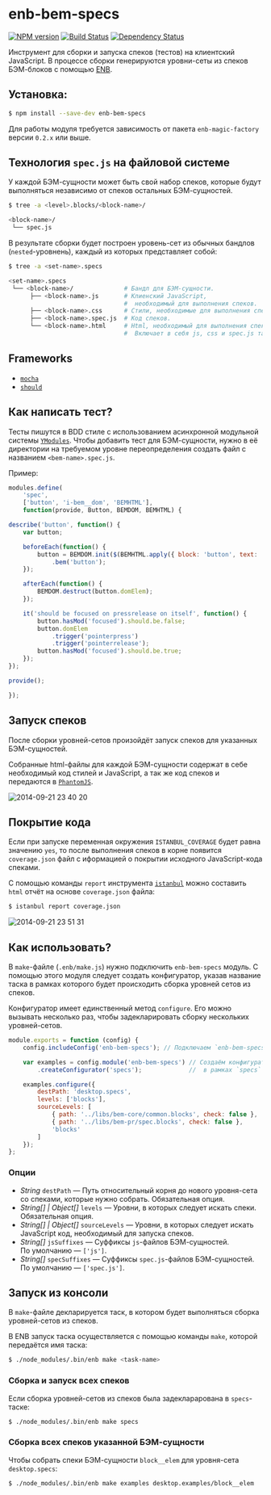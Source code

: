 enb-bem-specs
=============

[![NPM version](http://img.shields.io/npm/v/enb-bem-specs.svg?style=flat)](http://npmjs.org/package/enb-bem-specs) [![Build Status](http://img.shields.io/travis/enb-bem/enb-bem-specs/master.svg?style=flat)](https://travis-ci.org/enb-bem/enb-bem-specs) [![Dependency Status](http://img.shields.io/david/enb-bem/enb-bem-specs.svg?style=flat)](https://david-dm.org/enb-bem/enb-bem-specs)

Инструмент для сборки и запуска спеков (тестов) на клиентский JavaScript. В процессе сборки генерируются
уровни-сеты из спеков БЭМ-блоков с помощью [ENB](http://enb-make.info/).

Установка:
----------

```sh
$ npm install --save-dev enb-bem-specs
```

Для работы модуля требуется зависимость от пакета `enb-magic-factory` версии `0.2.x` или выше.

Технология `spec.js` на файловой системе
----------------------------------------

У каждой БЭМ-сущности может быть свой набор спеков, которые будут выполняться независимо от спеков
остальных БЭМ-сущностей.

```sh
$ tree -a <level>.blocks/<block-name>/

<block-name>/
 └── spec.js
```

В результате сборки будет построен уровень-сет из обычных бандлов (`nested`-уровнень), каждый из которых представляет собой:

```sh
$ tree -a <set-name>.specs

<set-name>.specs
 └── <block-name>/              # Бандл для БЭМ-сущности.
      ├── <block-name>.js       # Клиенский JavaScript,
                                #  необходимый для выполнения спеков.
      ├── <block-name>.css      # Стили, необходимые для выполнения спеков.
      ├── <block-name>.spec.js  # Код спеков.
      └── <block-name>.html     # Html, необходимый для выполнения спеков.
                                #  Включает в себя js, css и spec.js таргеты.
```

Frameworks
----------

* [`mocha`](https://github.com/visionmedia/mocha)
* [`should`](https://github.com/shouldjs/should.js)

Как написать тест?
------------------

Тесты пишутся в BDD стиле с использованием асинхронной модульной системы [`YModules`](https://github.com/ymaps/modules).
Чтобы добавить тест для БЭМ-сущности, нужно в её директории на требуемом уровне переопределения создать файл с названием `<bem-name>.spec.js`.

Пример:

```js
modules.define(
    'spec',
    ['button', 'i-bem__dom', 'BEMHTML'],
    function(provide, Button, BEMDOM, BEMHTML) {

describe('button', function() {
    var button;

    beforeEach(function() {
        button = BEMDOM.init($(BEMHTML.apply({ block: 'button', text: 'foo' })).appendTo('body'))
            .bem('button');
    });

    afterEach(function() {
        BEMDOM.destruct(button.domElem);
    });

    it('should be focused on pressrelease on itself', function() {
        button.hasMod('focused').should.be.false;
        button.domElem
            .trigger('pointerpress')
            .trigger('pointerrelease');
        button.hasMod('focused').should.be.true;
    });
});

provide();

});
```

Запуск спеков
-------------

После сборки уровней-сетов произойдёт запуск спеков для указанных БЭМ-сущностей.

Собранные html-файлы для каждой БЭМ-сущности содержат в себе необходимый код стилей и JavaScript, а так же код спеков
и передаются в [`PhantomJS`](https://github.com/ariya/phantomjs).

![2014-09-21 23 40 20](https://cloud.githubusercontent.com/assets/2225579/4349827/76e6ade2-41c7-11e4-8d1b-8d1faea381ad.png)

Покрытие кода
-------------

Если при запуске переменная окружения `ISTANBUL_COVERAGE` будет равна значению `yes`,
то после выполнения спеков в корне появится `coverage.json` файл с иформацией о покрытии исходного
JavaScript-кода спеками.

С помощью команды `report` инструмента [`istanbul`](https://github.com/gotwarlost/istanbul)
можно составить `html` отчёт на основе `coverage.json` файла:

```sh
$ istanbul report coverage.json
```

![2014-09-21 23 51 31](https://cloud.githubusercontent.com/assets/2225579/4352776/5020f592-422a-11e4-8770-8515ab046a35.png)

Как использовать?
-----------------

В `make`-файле (`.enb/make.js`) нужно подключить `enb-bem-specs` модуль.
С помощью этого модуля следует создать конфигуратор, указав название таска в рамках которого будет происходить сборка
уровней сетов из спеков.

Конфигуратор имеет единственный метод `configure`. Его можно вызывать несколько раз, чтобы задекларировать сборку
нескольких уровней-сетов.

```js
module.exports = function (config) {
    config.includeConfig('enb-bem-specs'); // Подключаем `enb-bem-specs` модуль.

    var examples = config.module('enb-bem-specs') // Создаём конфигуратор сетов
        .createConfigurator('specs');             //  в рамках `specs` таска.

    examples.configure({
        destPath: 'desktop.specs',
        levels: ['blocks'],
        sourceLevels: [
            { path: '../libs/bem-core/common.blocks', check: false },
            { path: '../libs/bem-pr/spec.blocks', check: false },
            'blocks'
        ]
    });
};
```

### Опции

* *String* `destPath` &mdash;&nbsp;Путь относительный корня до&nbsp;нового уровня-сета со&nbsp;спеками, которые нужно собрать. Обязательная опция.
* *String[] | Object[]* `levels` &mdash;&nbsp;Уровни, в&nbsp;которых следует искать спеки. Обязательная опция.
* *String[] | Object[]* `sourceLevels` &mdash;&nbsp;Уровни, в&nbsp;которых следует искать JavaScript код, необходимый для запуска спеков.
* *String[]* `jsSuffixes` &mdash;&nbsp;Суффиксы `js`-файлов БЭМ-сущностей. По&nbsp;умолчанию&nbsp;&mdash;&nbsp;`['js']`.
* *String[]* `specSuffixes` &mdash;&nbsp;Суффиксы `spec.js`-файлов БЭМ-сущностей. По&nbsp;умолчанию&nbsp;&mdash;&nbsp;`['spec.js']`.

Запуск из консоли
-----------------

В `make`-файле декларируется таск, в котором будет выполняться сборка уровней-сетов из спеков.

В ENB запуск таска осуществляется с помощью команды `make`, которой передаётся имя таска:

```sh
$ ./node_modules/.bin/enb make <task-name>
```

### Сборка и запуск всех спеков

Если сборка уровней-сетов из спеков была задекларарована в `specs`-таске:

```sh
$ ./node_modules/.bin/enb make specs
```

### Сборка всех спеков указанной БЭМ-сущности

Чтобы собрать спеки БЭМ-сущности `block__elem` для уровня-сета `desktop.specs`:

```sh
$ ./node_modules/.bin/enb make examples desktop.examples/block__elem
```
